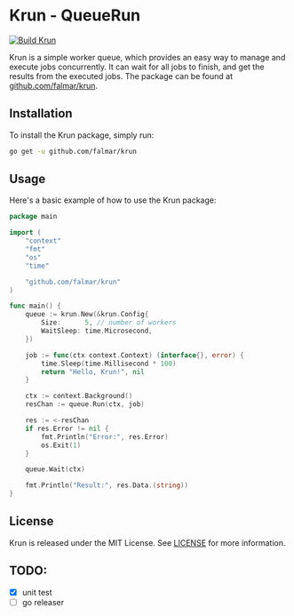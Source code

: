 # Krun - QueueRun

[![Build Krun](https://github.com/falmar/krun/actions/workflows/build.yaml/badge.svg)](https://github.com/falmar/krun/actions/workflows/build.yaml)

Krun is a simple worker queue, which provides an easy way to manage and execute jobs concurrently. It can wait for all jobs to finish, and get the results from the executed jobs. The package can be found at [github.com/falmar/krun](https://github.com/falmar/krun).

## Installation

To install the Krun package, simply run:

```bash
go get -u github.com/falmar/krun
```

## Usage

Here's a basic example of how to use the Krun package:

```go
package main

import (
	"context"
	"fmt"
	"os"
	"time"

	"github.com/falmar/krun"
)

func main() {
	queue := krun.New(&krun.Config{
		Size:      5, // number of workers
		WaitSleep: time.Microsecond,
	})

	job := func(ctx context.Context) (interface{}, error) {
		time.Sleep(time.Millisecond * 100)
		return "Hello, Krun!", nil
	}

	ctx := context.Background()
	resChan := queue.Run(ctx, job)

	res := <-resChan
	if res.Error != nil {
		fmt.Println("Error:", res.Error)
		os.Exit(1)
	}

	queue.Wait(ctx)

	fmt.Println("Result:", res.Data.(string))
}
```

## License

Krun is released under the MIT License. See [LICENSE](LICENSE) for more information.


## TODO:
- [x] unit test
- [ ] go releaser
